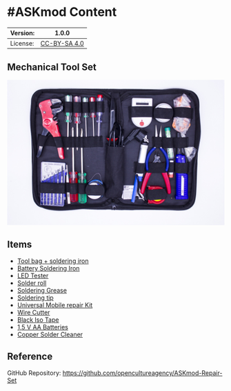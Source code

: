 # #ASKmod Content

| Version: | 1.0.0        |
| -------- | ------------ |
| License: | [CC-BY-SA 4.0](https://github.com/opencultureagency/ASKmod-Mechanical-Tool-Set/blob/main/LICENSE.md) |

## Mechanical Tool Set

![#ASKmod Repair Set](/images/askmod-repair-set.jpg)

## Items

- [Tool bag + soldering iron](https://askotec.openculture.agency/product/tool-bag-soldering-iron/)
- [Battery Soldering Iron](https://askotec.openculture.agency/product/battery-soldering-iron/)
- [LED Tester](https://askotec.openculture.agency/product/led-tester/)
- [Solder roll](https://askotec.openculture.agency/product/solder-roll/)
- [Soldering Grease](https://askotec.openculture.agency/product/soldering-grease/)
- [Soldering tip](https://askotec.openculture.agency/product/soldering-tip/)
- [Universal Mobile repair Kit](https://askotec.openculture.agency/product/universal-mobile-repair-kit/)
- [Wire Cutter](https://askotec.openculture.agency/product/wire-cutter/)
- [Black Iso Tape](https://askotec.openculture.agency/product/black-iso-tape/)
- [1,5 V AA Batteries](https://askotec.openculture.agency/product/15-v-aa-batteries/)
- [Copper Solder Cleaner](https://askotec.openculture.agency/product/copper-solder-cleaner/)

## Reference

GitHub Repository: https://github.com/opencultureagency/ASKmod-Repair-Set